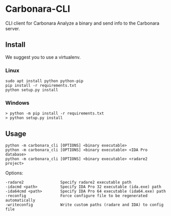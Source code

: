 # Carbonara-CLI
CLI client for Carbonara
Analyze a binary and send info to the Carbonara server.

## Install
We suggest you to use a virtualenv. 

### Linux
```
sudo apt install python python-pip
pip install -r requirements.txt
python setup.py install
```

### Windows
```
> python -m pip install -r requirements.txt
> python setup.py install
```


## Usage
```
python -m carbonara_cli [OPTIONS] <binary executable>
python -m carbonara_cli [OPTIONS] <binary executable> <IDA Pro database>
python -m carbonara_cli [OPTIONS] <binary executable> <radare2 project>
```
Options:
```
-radare2                Specify radare2 executable path
-idacmd <path>          Specify IDA Pro 32 executable (ida.exe) path
-ida64cmd <path>        Specify IDA Pro 64 executable (ida64.exe) path
-reconfig               Force configure file to be regenerated automatically
-writeconfig            Write custom paths (radare and IDA) to config file
```
